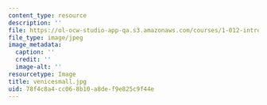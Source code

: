 ```yaml
---
content_type: resource
description: ''
file: https://ol-ocw-studio-app-qa.s3.amazonaws.com/courses/1-012-introduction-to-civil-engineering-design-spring-2002/78f4c8a4cc068b10a8def9e825c9f44e_venicesmall.jpg
file_type: image/jpeg
image_metadata:
  caption: ''
  credit: ''
  image-alt: ''
resourcetype: Image
title: venicesmall.jpg
uid: 78f4c8a4-cc06-8b10-a8de-f9e825c9f44e
---
```


